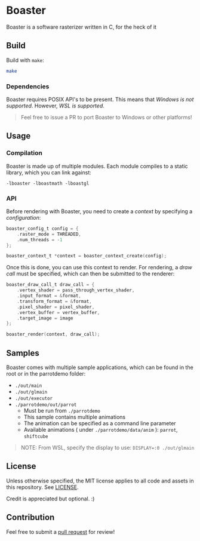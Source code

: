 # Boaster

Boaster is a software rasterizer written in C, for the heck of it

## Build

Build with `make`:

```sh
make
```

### Dependencies

Boaster requires POSIX API's to be present. This means that _Windows is not supported_. However, _WSL is supported_.

> Feel free to issue a PR to port Boaster to Windows or other platforms!

## Usage

### Compilation

Boaster is made up of multiple modules. Each module compiles to a static library, which you can link against:

`-lboaster -lboastmath -lboastgl`

### API

Before rendering with Boaster, you need to create a _context_ by specifying a _configuration_:

```c
boaster_config_t config = {
    .raster_mode = THREADED,
    .num_threads = -1
};

boaster_context_t *context = boaster_context_create(config);
```

Once this is done, you can use this context to render. For rendering, a _draw call_ must be specified, which can then be submitted to the renderer:

```c
boaster_draw_call_t draw_call = {
    .vertex_shader = pass_through_vertex_shader,
    .input_format = &format,
    .transform_format = &format,
    .pixel_shader = pixel_shader,
    .vertex_buffer = vertex_buffer,
    .target_image = image
};

boaster_render(context, draw_call);
```

## Samples

Boaster comes with multiple sample applications, which can be found in the root or in the parrotdemo folder:

* `./out/main`
* `./out/glmain`
* `./out/executor`
* `./parrotdemo/out/parrot`
  * Must be run from `./parrotdemo`
  * This sample contains multiple animations
  * The animation can be specified as a command line parameter
  * Available animations ( under `./parrotdemo/data/anim` ): `parrot`, `shiftcube`

> NOTE: From WSL, specify the display to use: `DISPLAY=:0 ./out/glmain`

## License

Unless otherwise specified, the MIT license applies to all code and assets in this repository. See [LICENSE](LICENSE).

Credit is appreciated but optional. :) 

## Contribution

Feel free to submit a [pull request](https://github.com/elementbound/boaster/pulls) for review!
